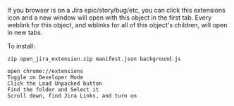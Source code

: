 If you browser is on a Jira epic/story/bug/etc, you can click this extensions icon and a new window will open with this object in the first tab. Every weblink for this object, and wblinks for all of this object's children, will open in new tabs.

To install:

	zip open_jira_extension.zip manifest.json background.js

	open chrome://extensions
	Toggle on Developer Mode
	Click the Load Unpacked button
	Find the folder and Select it
	Scroll down, find Jira Links, and turn on
